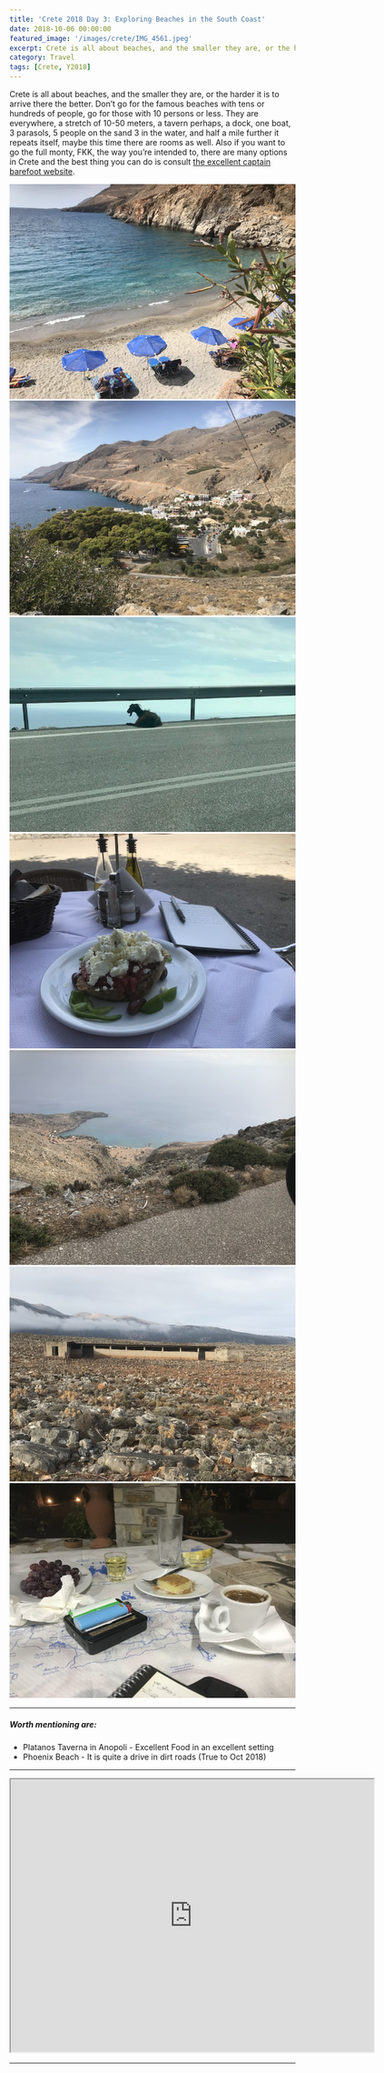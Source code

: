 ```yaml
---
title: 'Crete 2018 Day 3: Exploring Beaches in the South Coast'
date: 2018-10-06 00:00:00
featured_image: '/images/crete/IMG_4561.jpeg'
excerpt: Crete is all about beaches, and the smaller they are, or the harder it is to arrive there the better.
category: Travel
tags: [Crete, Y2018]
---
```


Crete is all about beaches, and the smaller they are, or the harder it is to arrive there the better. Don’t go for the famous beaches with tens or hundreds of people, go for those with 10 persons or less. They are everywhere, a stretch of 10-50 meters, a tavern perhaps, a dock, one boat, 3 parasols, 5 people on the sand 3 in the water, and half a mile further it repeats itself, maybe this time there are rooms as well. Also if you want to go the full monty, FKK, the way you’re intended to, there are many options in Crete and the best thing you can do is consult [the excellent captain barefoot website](http://www.capnbarefoot.info/crete).

<div class="gallery" data-columns="3">
	<img src="/images/crete/IMG_4561.jpeg">
	<img src="/images/crete/IMG_4563.jpeg">
	<img src="/images/crete/IMG_4565.jpeg">
	<img src="/images/crete/IMG_4567.jpeg">
	<img src="/images/crete/IMG_4569.jpeg">
	<img src="/images/crete/IMG_4577.jpeg">
	<img src="/images/crete/IMG_4580.jpeg">
</div>

---

##### Worth mentioning  are:


* Platanos Taverna in Anopoli - Excellent Food in an excellent setting
* Phoenix Beach - It is quite a drive in dirt roads (True to Oct 2018)

---

<iframe src="https://www.google.com/maps/d/embed?mid=1IQezaAxh0rZkpGvRTtITLVp_kHMTxrKR" width="640" height="480"></iframe>

---
